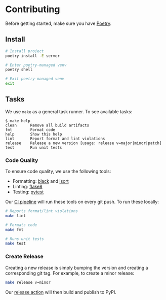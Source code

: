 # Contributing

Before getting started, make sure you have [Poetry](https://python-poetry.org/docs/#installation).

## Install

```sh
# Install project
poetry install -E server

# Enter poetry-managed venv
poetry shell

# Exit poetry-managed venv
exit
```

## Tasks

We use `make` as a general task runner. To see available tasks:

```console
$ make help
clean      Remove all build artifacts
fmt        Format code
help       Show this help
lint       Report format and lint violations
release    Release a new version [usage: release v=major|minor|patch]
test       Run unit tests
```

### Code Quality

To ensure code quality, we use the following tools:

- Formatting: [black](https://black.readthedocs.io/en/stable/) and [isort](https://isort.readthedocs.io/en/latest/)
- Linting: [flake8](http://flake8.pycqa.org/en/latest/)
- Testing: [pytest](https://docs.pytest.org/en/latest/)

Our [CI pipeline](.github/workflows/build.yaml) will run these tools on every git push. To run these locally:

```sh
# Reports format/lint violations
make lint

# Formats code
make fmt

# Runs unit tests
make test
```

### Create Release

Creating a new release is simply bumping the version and creating a corresponding git tag. For example, to create a minor release:

```sh
make release v=minor
```

Our [release action](.github/workflows/release.yaml) will then build and publish to PyPI.
